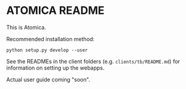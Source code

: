 # ATOMICA README

This is Atomica.

Recommended installation method:

`python setup.py develop --user`

See the READMEs in the client folders (e.g. `clients/tb/README.md`) for information on setting up the webapps.

Actual user guide coming "soon".

